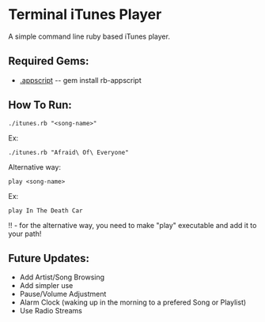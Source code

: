 Terminal iTunes Player
======================

A simple command line ruby based iTunes player.

Required Gems:
--------------

* [.appscript](http://appscript.sourceforge.net/) -- gem install rb-appscript

How To Run:
-----------

	./itunes.rb "<song-name>"
Ex:

	./itunes.rb "Afraid\ Of\ Everyone"

Alternative way:

	play <song-name>
Ex:	

	play In The Death Car

!! - for the alternative way, you need to make "play" executable and add it to your path!


Future Updates:
---------------

* Add Artist/Song Browsing
* Add simpler use
* Pause/Volume Adjustment
* Alarm Clock (waking up in the morning to a prefered Song or Playlist)
* Use Radio Streams

